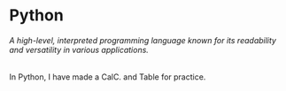 # Python

###### A high-level, interpreted programming language known for its readability and versatility in various applications.


In Python, I have made a CalC. and Table for practice.